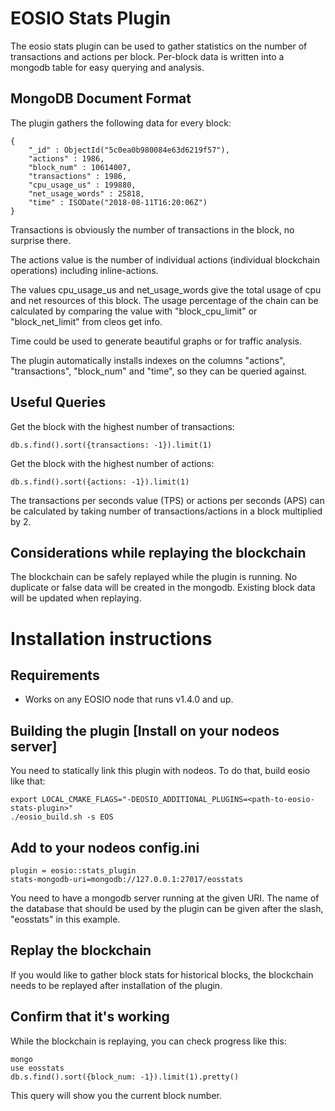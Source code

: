 # EOSIO Stats Plugin
The eosio stats plugin can be used to gather statistics on the number of transactions and actions per block. Per-block data is written into a mongodb table for easy querying and analysis.

## MongoDB Document Format 
The plugin gathers the following data for every block:
```
{
	"_id" : ObjectId("5c0ea0b980084e63d6219f57"),
	"actions" : 1986,
	"block_num" : 10614007,
	"transactions" : 1986,
	"cpu_usage_us" : 199880,
	"net_usage_words" : 25818,
	"time" : ISODate("2018-08-11T16:20:06Z")
}

```
Transactions is obviously the number of transactions in the block, no surprise there. 

The actions value is the number of individual actions (individual blockchain operations) including inline-actions.

The values cpu_usage_us and net_usage_words give the total usage of cpu and net resources of this block. The usage percentage of the chain can be calculated by comparing the value with "block_cpu_limit" or "block_net_limit" from cleos get info.

Time could be used to generate beautiful graphs or for traffic analysis.

The plugin automatically installs indexes on the columns "actions", "transactions", "block_num" and "time", so they can be queried against.

## Useful Queries

Get the block with the highest number of transactions:
```
db.s.find().sort({transactions: -1}).limit(1)
```

Get the block with the highest number of actions:
```
db.s.find().sort({actions: -1}).limit(1)
```

The transactions per seconds value (TPS) or actions per seconds (APS) can be calculated by taking number of transactions/actions in a block multiplied by 2.

## Considerations while replaying the blockchain
The blockchain can be safely replayed while the plugin is running. No duplicate or false data will be created in the mongodb. Existing block data will be updated when replaying.

# Installation instructions

## Requirements
- Works on any EOSIO node that runs v1.4.0 and up.

## Building the plugin [Install on your nodeos server]
You need to statically link this plugin with nodeos. To do that, build eosio like that:
```
export LOCAL_CMAKE_FLAGS="-DEOSIO_ADDITIONAL_PLUGINS=<path-to-eosio-stats-plugin>"
./eosio_build.sh -s EOS

```
## Add to your nodeos config.ini 
```
plugin = eosio::stats_plugin
stats-mongodb-uri=mongodb://127.0.0.1:27017/eosstats

 ```
You need to have a mongodb server running at the given URI. The name of the database that should be used by the plugin can be given after the slash, "eosstats" in this example.

## Replay the blockchain
If you would like to gather block stats for historical blocks, the blockchain needs to be replayed after installation of the plugin.

## Confirm that it's working
While the blockchain is replaying, you can check progress like this:
```
mongo
use eosstats
db.s.find().sort({block_num: -1}).limit(1).pretty()
```
This query will show you the current block number.

